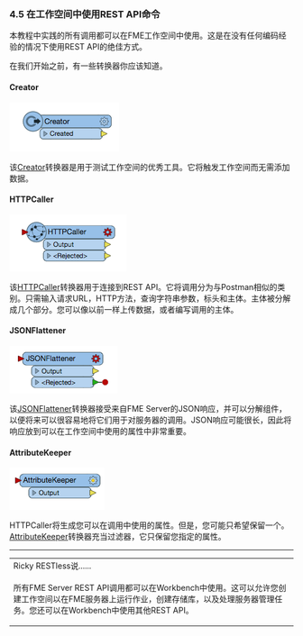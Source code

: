   <div id="readme" class="readme blob instapaper_body">
    <article class="markdown-body entry-content" itemprop="text"><h3><a id="user-content-45-using-rest-api-commands-in-a-workspace" class="anchor" aria-hidden="true" href="./4.5.UsingRest.md#45-using-rest-api-commands-in-a-workspace"></a><font style="vertical-align: inherit;"><font style="vertical-align: inherit;">4.5 在工作空间中使用REST API命令</font></font></h3>
<p><font style="vertical-align: inherit;"><font style="vertical-align: inherit;">本教程中实践的所有调用都可以在FME工作空间中使用。</font><font style="vertical-align: inherit;">这是在没有任何编码经验的情况下使用REST API的绝佳方式。</font></font></p>
<p><font style="vertical-align: inherit;"><font style="vertical-align: inherit;">在我们开始之前，有一些转换器你应该知道。</font></font></p>
<h4><a id="user-content-creator" class="anchor" aria-hidden="true" href="./4.5.UsingRest.md#creator"></a><font style="vertical-align: inherit;"><font style="vertical-align: inherit;">Creator</font></font></h4>
<p><a target="_blank" rel="noopener noreferrer" href="./Images/image4.5.1.Creator.png"><img src="./Images/image4.5.1.Creator.png" alt="" style="max-width:100%;"></a></p>
<p><font style="vertical-align: inherit;"><font style="vertical-align: inherit;">该</font></font><a href="https://docs.safe.com/fme/html/FME_Desktop_Documentation/FME_Transformers/Transformers/creator.htm" rel="nofollow"><font style="vertical-align: inherit;"><font style="vertical-align: inherit;">Creator</font></font></a><font style="vertical-align: inherit;"><font style="vertical-align: inherit;">转换器是用于测试工作空间的优秀工具。</font><font style="vertical-align: inherit;">它将触发工作空间而无需添加数据。</font></font></p>
<h4><a id="user-content-httpcaller" class="anchor" aria-hidden="true" href="./4.5.UsingRest.md#httpcaller"></a><font style="vertical-align: inherit;"><font style="vertical-align: inherit;">HTTPCaller</font></font></h4>
<p><a target="_blank" rel="noopener noreferrer" href="./Images/image4.5.2.HTTPCaller.png"><img src="./Images/image4.5.2.HTTPCaller.png" alt="" style="max-width:100%;"></a></p>
<p><font style="vertical-align: inherit;"><font style="vertical-align: inherit;">该</font></font><a href="https://docs.safe.com/fme/html/FME_Desktop_Documentation/FME_Transformers/Transformers/httpcaller.htm" rel="nofollow"><font style="vertical-align: inherit;"><font style="vertical-align: inherit;">HTTPCaller</font></font></a><font style="vertical-align: inherit;"><font style="vertical-align: inherit;">转换器用于连接到REST API。</font><font style="vertical-align: inherit;">它将调用分为与Postman相似的类别。</font><font style="vertical-align: inherit;">只需输入请求URL，HTTP方法，查询字符串参数，标头和主体。</font><font style="vertical-align: inherit;">主体被分解成几个部分。您可以像以前一样上传数据，或者编写调用的主体。</font></p>
<h4><a id="user-content-jsonflattener" class="anchor" aria-hidden="true" href="./4.5.UsingRest.md#jsonflattener"></a><font style="vertical-align: inherit;"><font style="vertical-align: inherit;">JSONFlattener</font></font></h4>
<p><a target="_blank" rel="noopener noreferrer" href="./Images/image4.5.3.JSONFlattener.png"><img src="./Images/image4.5.3.JSONFlattener.png" alt="" style="max-width:100%;"></a></p>
<p><font style="vertical-align: inherit;"><font style="vertical-align: inherit;">该</font></font><a href="https://docs.safe.com/fme/html/FME_Desktop_Documentation/FME_Transformers/Transformers/jsonflattener.htm" rel="nofollow"><font style="vertical-align: inherit;"><font style="vertical-align: inherit;">JSONFlattener</font></font></a><font style="vertical-align: inherit;"><font style="vertical-align: inherit;">转换器接受来自FME Server的JSON响应，并可以分解组件，以便将来可以很容易地将它们用于对服务器的调用。</font><font style="vertical-align: inherit;">JSON响应可能很长，因此将响应放到可以在工作空间中使用的属性中非常重要。</font></font></p>
<h4><a id="user-content-attributekeeper" class="anchor" aria-hidden="true" href="./4.5.UsingRest.md#attributekeeper"></a><font style="vertical-align: inherit;"><font style="vertical-align: inherit;">AttributeKeeper</font></font></h4>
<p><a target="_blank" rel="noopener noreferrer" href="./Images/image4.5.4.AttributeKeeper.png"><img src="./Images/image4.5.4.AttributeKeeper.png" alt="" style="max-width:100%;"></a></p>
<p><font style="vertical-align: inherit;"><font style="vertical-align: inherit;">HTTPCaller将生成您可以在调用中使用的属性。</font><font style="vertical-align: inherit;">但是，您可能只希望保留一个。<a href="https://docs.safe.com/fme/html/FME_Desktop_Documentation/FME_Transformers/Transformers/attributekeeper.htm" rel="nofollow"><font style="vertical-align: inherit;"><font style="vertical-align: inherit;">AttributeKeeper</font></font></a><font style="vertical-align: inherit;"><font style="vertical-align: inherit;">转换器充当过滤器，它只保留您指定的属性。</font></font></p>
<hr>
<table>
<tbody><tr>
<td>
<i></i><font style="vertical-align: inherit;"><font style="vertical-align: inherit;">
Ricky RESTless说......
</font></font></td>
</tr>
<tr>
<td>

<p><font style="vertical-align: inherit;"><font style="vertical-align: inherit;">所有FME Server REST API调用都可以在Workbench中使用。</font><font style="vertical-align: inherit;">这可以允许您创建工作空间以在FME服务器上运行作业，创建存储库，以及处理服务器管理任务。</font><font style="vertical-align: inherit;">您还可以在Workbench中使用其他REST API。
</font></font></p>
</td>
</tr>
</tbody></table>
</article>
  </div>
